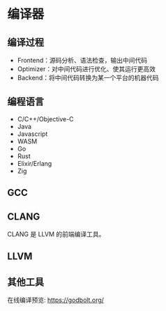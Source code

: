 # 编译器

## 编译过程

- Frontend：源码分析、语法检查，输出中间代码
- Optimizer：对中间代码进行优化、使其运行更高效
- Backend：将中间代码转换为某一个平台的机器代码

## 编程语言

- C/C++/Objective-C
- Java
- Javascript
- WASM
- Go
- Rust
- Elixir/Erlang
- Zig

## GCC

## CLANG

CLANG 是 LLVM 的前端编译工具。

## LLVM

## 其他工具

在线编译预览: https://godbolt.org/
